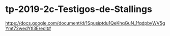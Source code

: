 # tp-2019-2c-Testigos-de-Stallings

https://docs.google.com/document/d/1Spusiptdu1QeKhqGuN_1fqdpbyWV5gYmt72wedYtl3E/edit#
